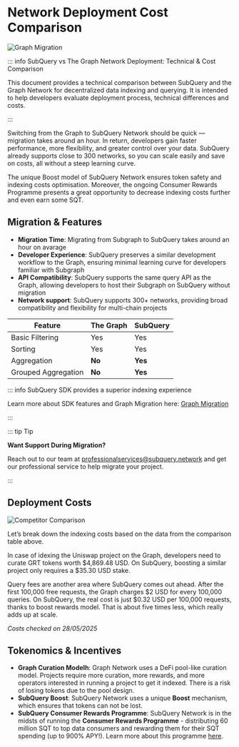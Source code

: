# Network Deployment Cost Comparison 

![Graph Migration](/assets/img/build/graph.jpg)

::: info SubQuery vs The Graph Network Deployment: Technical & Cost Comparison

This document provides a technical comparison between SubQuery and the Graph Network for decentralized data indexing and querying. 
It is intended to help developers evaluate deployment process, technical differences and costs.

:::

Switching from the Graph to SubQuery Network should be quick — migration takes around an hour. In return, developers gain faster performance, more flexibility, and greater control over your data. SubQuery already supports close to 300 networks, so you can scale easily and save on costs, all without a steep learning curve.

The unique Boost model of SubQuery Network ensures token safety and indexing costs optimisation. Moreover, the ongoing Consumer Rewards Programme presents a great opportunity to decrease indexing costs further and even earn some SQT.  

## Migration & Features

- **Migration Time**: Migrating from Subgraph to SubQuery takes around an hour on avarage
- **Developer Experience**: SubQuery preserves a similar development workflow to the Graph, ensuring minimal learning curve for developers familiar with Subgraph 
- **API Compatibility**: SubQuery supports the same query API as the Graph, allowing developers to host their Subgraph on SubQuery without migration
- **Network support**: SubQuery supports 300+ networks, providing broad compatibility and flexibility for multi-chain projects

| Feature    | The Graph    | SubQuery    |
| -------- | ------- | ------- |
| Basic Filtering  | Yes    | Yes    |
| Sorting | Yes    | Yes    |
| Aggregation | **No**     | **Yes**    |
| Grouped Aggregation   | **No**   | **Yes**   |


::: info SubQuery SDK provides a superior indexing experience

Learn more about SDK features and Graph Migration here: [Graph Migration](../../indexer/build/graph-migration.md)

:::

::: tip Tip

**Want Support During Migration?**

Reach out to our team at [professionalservices@subquery.network](mailto:professionalservices@subquery.network) and get our professional service to help migrate your project.

:::

## Deployment Costs

![Competitor Comparison](/assets/img/network/graph-subquery-cost-comparison.png)

Let’s break down the indexing costs based on the data from the comparison table above. 

In case of idexing the Uniswap project on the Graph, developers need to curate GRT tokens worth $4,869.48 USD. On SubQuery, boosting a similar project only requires a $35.30 USD stake.

Query fees are another area where SubQuery comes out ahead. After the first 100,000 free requests, the Graph charges $2 USD for every 100,000 queries. On SubQuery, the real cost is just $0.32 USD per 100,000 requests, thanks to boost rewards model. That is about five times less, which really adds up at scale. 

*Costs checked on 28/05/2025*

## Tokenomics & Incentives

- **Graph Curation Modelh**: Graph Network uses a DeFi pool-like curation model. Projects require more curation, more rewards, and more operators interested in running a project to get it indexed. There is a risk of losing tokens due to the pool design.
- **SubQuery Boost**: SubQuery Network uses a unique **Boost** mechanism, which ensures that tokens can not be lost.
- **SubQuery Consumer Rewards Programme**: SubQuery Network is in the midsts of running the **Consumer Rewards Programme** - distributing 60 million SQT to top data consumers and rewarding them for their SQT spending (up to 900% APY!). Learn more about this programme [here](https://www.subquery.foundation/consumer-rewards). 



